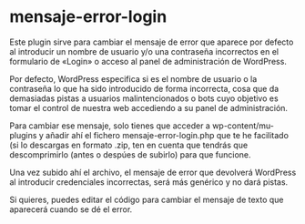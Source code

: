 # mensaje-error-login
Este plugin sirve para cambiar el mensaje de error que aparece por defecto al introducir un nombre de usuario y/o una contraseña incorrectos en el formulario de «Login» o acceso al panel de administración de WordPress.

Por defecto, WordPress especifica si es el nombre de usuario o la contraseña lo que ha sido introducido de forma incorrecta, cosa que da demasiadas pistas a usuarios malintencionados o bots cuyo objetivo es tomar el control de nuestra web accediendo a su panel de administración.

Para cambiar ese mensaje, solo tienes que acceder a wp-content/mu-plugins y añadir ahí el fichero mensaje-error-login.php que te he facilitado (si lo descargas en formato .zip, ten en cuenta que tendrás que descomprimirlo (antes o despúes de subirlo) para que funcione.

Una vez subido ahí el archivo, el mensaje de error que devolverá WordPress al introducir credenciales incorrectas, será más genérico y no dará pistas.

Si quieres, puedes editar el código para cambiar el mensaje de texto que aparecerá cuando se dé el error.
